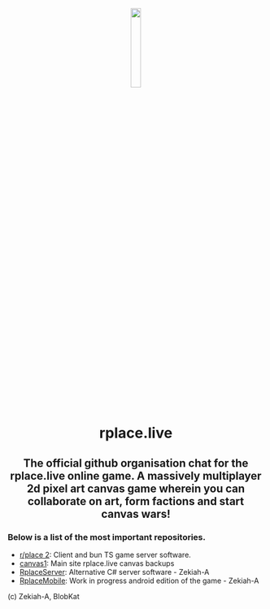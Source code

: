 <p align="center"><a href="https://iosf.in/" target="_blank"><img src="https://rplace.live/images/rplace.png" width="20%"></a></p>

<h1 align="center">rplace.live</h1>
<h2 align="center">The official github organisation chat for the rplace.live online game. A massively multiplayer 2d pixel art canvas game wherein you can collaborate on art, form factions and start canvas wars!</h2>

### Below is a list of the most important repositories.

- [r/place 2](https://github.com/rplacetk/rslashplace2.github.io): Client and bun TS game server software.
- [canvas1](https://github.com/rplacetk/canvas1): Main site rplace.live canvas backups
- [RplaceServer](https://github.com/rplacetk/RplaceServer): Alternative C# server software - Zekiah-A
- [RplaceMobile](https://github.com/rplacetk/RplaceMobile): Work in progress android edition of the game - Zekiah-A

(c) Zekiah-A, BlobKat
